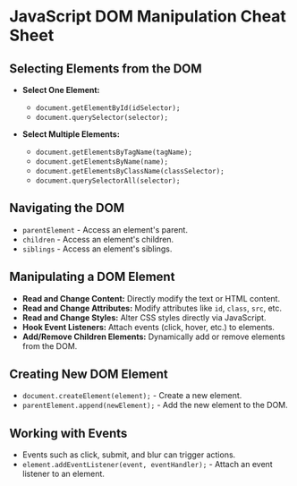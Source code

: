 # JavaScript DOM Manipulation Cheat Sheet

## Selecting Elements from the DOM

- **Select One Element:**
  - `document.getElementById(idSelector);`
  - `document.querySelector(selector);`

- **Select Multiple Elements:**
  - `document.getElementsByTagName(tagName);`
  - `document.getElementsByName(name);`
  - `document.getElementsByClassName(classSelector);`
  - `document.querySelectorAll(selector);`

## Navigating the DOM

- `parentElement` - Access an element's parent.
- `children` - Access an element's children.
- `siblings` - Access an element's siblings.

## Manipulating a DOM Element

- **Read and Change Content:** Directly modify the text or HTML content.
- **Read and Change Attributes:** Modify attributes like `id`, `class`, `src`, etc.
- **Read and Change Styles:** Alter CSS styles directly via JavaScript.
- **Hook Event Listeners:** Attach events (click, hover, etc.) to elements.
- **Add/Remove Children Elements:** Dynamically add or remove elements from the DOM.

## Creating New DOM Element

- `document.createElement(element);` - Create a new element.
- `parentElement.append(newElement);` - Add the new element to the DOM.

## Working with Events

- Events such as click, submit, and blur can trigger actions.
- `element.addEventListener(event, eventHandler);` - Attach an event listener to an element.
